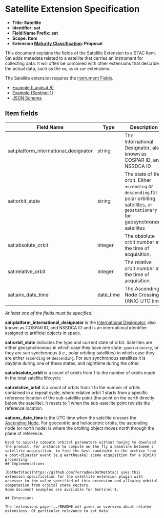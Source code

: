 # Satellite Extension Specification

- **Title: Satellite**
- **Identifier: sat**
- **Field Name Prefix: sat**
- **Scope: Item**
- **Extension [Maturity Classification](../README.md#extension-maturity): Proposal**

This document explains the fields of the Satellite Extension to a STAC Item. Sat adds metadata related to a satellite that carries an instrument for collecting data. It will often be combined with other extensions that describe the actual data, such as the `eo`, `os` or `sar` extensions.

The Satellite extension requires the [Instrument Fields](../../item-spec/common-metadata.md#instrument).

- [Example (Landsat 8)](examples/example-landsat8.json)
- [Example (Sentinel 1)](examples/example-sentinel1.json)
- [JSON Schema](json-schema/schema.json)

## Item fields

| Field Name       | Type                     | Description |
| ---------------- | ------------------------ | ----------- |
| sat:platform_international_designator | string | The International Designator, also known as COSPAR ID, and NSSDCA ID |
| sat:orbit_state        | string        | The state of the orbit. Either `ascending` or `descending` for polar orbiting satellites, or `geostationary` for geosynchronous satellites |
| sat:absolute_orbit     | integer       | The obsolute orbit number at the time of acquisition. |
| sat:relative_orbit     | integer       | The relative orbit number at the time of acquisition. |
| sat:anx_date_time     | date_time    | The Ascending Node Crossing (ANX) UTC time |

*At least one of the fields must be specified.*

**sat:platform_international_designator** is the [International Designator](https://en.wikipedia.org/wiki/International_Designator), also known as COSPAR ID, and NSSDCA ID and is an international identifier assigned to artificial objects in space.

**sat:orbit_state** indicates the type and current state of orbit. Satellites are either geosynchronous in which case they have one state: `geostationary`, or they are sun synchronous (i.e., polar orbiting satellites) in which case they are either `ascending` or `descending`. For sun synchronous satellites it is daytime during one of these states, and nighttime during the other.

**sat:absolute_orbit** is a count of orbits from 1 to the number of orbits made in the total satellite lifecycle

**sat:relative_orbit** is a count of orbits from 1 to the number of orbits contained in a repeat cycle, where relative orbit 1 starts from a specific reference location of the sub-satellite point (the point on the earth directly below the satellite). It resets to 1 when the sub-satellite point revisits the reference location.

**sat:anx_date_time** is the UTC time when the satellite crosses the [Ascending Node](https://en.wikipedia.org/wiki/Orbital_node). For geocentric and heliocentric orbits, the ascending node (or north node) is where the orbiting object moves north through the plane of reference.
```suggestion
Used to quickly compute orbital parameters without having to download the product. For instance to compute on the fly a baseline between 2 satellite acquisition, to find the best candidate in the archive from a post-disaster event (e.g earthquake) scene acquisition for a DInSAR processing.
## Implementations

[DotNetStac](https://github.com/Terradue/DotNetStac) uses this extension specification for the satellite extension plugin with accessor to the value specified of this extension and allowing orbital computation from orbital state vectors.
Some document examples are available for Sentinel-1.

## Extensions

The [extensions page](../README.md) gives an overview about related extensions. Of particular relevance to sat data.
